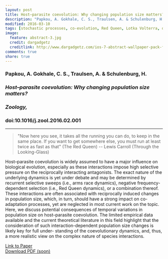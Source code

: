 ```yaml
---
layout: post
title: Host–parasite coevolution: Why changing population size matters?
description: "Papkou, A. Gokhale, C. S., Traulsen, A. & Schulenburg, H. (2016). Host–parasite coevolution: Why changing population size matters? Zoology."
modified: 2016-03-10
tags: [stochastic processes, co-evolution, Red Queen, Lotka Volterra, drift]
image:
  feature: abstract-3.jpg
  credit: dargadgetz
  creditlink: http://www.dargadgetz.com/ios-7-abstract-wallpaper-pack-for-iphone-5-and-ipod-touch-retina/
comments: true
share: true
---
```


### Papkou, A. Gokhale, C. S., Traulsen, A. & Schulenburg, H.

### *Host–parasite coevolution: Why changing population size matters?*

### *Zoology,*

### doi:10.1016/j.zool.2016.02.001

***

> "Now here you see, it takes all the running you can do, to keep in the same place. If you want to get somewhere else, you must run at least twice as fast as that" (The Red Queen)
-- Lewis Carroll (Through the Looking-Glass)

Host–parasite coevolution is widely assumed to have a major influence on biological evolution, especially as these interactions impose high selective pressure on the reciprocally interacting antagonists. The exact nature of the underlying dynamics is yet under debate and may be determined by recurrent selective sweeps (i.e., arms race dynamics), negative frequency-dependent selection (i.e., Red Queen dynamics), or a combination thereof. These interactions are often associated with reciprocally induced changes in population size, which, in turn, should have a strong impact on co-adaptation processes, yet are neglected in most current work on the topic. Here, we discuss potential consequences of temporal variations in population size on host–parasite coevolution. The limited empirical data available and the current theoretical literature in this field highlight that the consideration of such interaction-dependent population size changes is likely key for full under- standing of the coevolutionary dynamics, and, thus, a more realistic view on the complex nature of species interactions.

<div markdown="0"><a href="http://www.sciencedirect.com/science/article/pii/S0944200616300071">Link to Paper</a></div>

<div markdown="0"><a href="#" class="btn btn-info">Download PDF (soon)</a></div>
